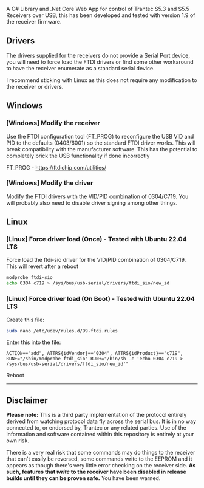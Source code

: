 A C# Library and .Net Core Web App for control of Trantec S5.3 and S5.5 Receivers over USB, this has been developed and tested with version 1.9 of the receiver firmware.

## Drivers
The drivers supplied for the receivers do not provide a Serial Port device, you will need to force load the FTDI drivers or find some other workaround to have the receiver enumerate as a standard serial device.

I recommend sticking with Linux as this does not require any modification to the receiver or drivers.


## Windows
### [Windows] Modify the receiver
Use the FTDI configuration tool (FT_PROG) to reconfigure the USB VID and PID to the defaults (0403/6001) so the standard FTDI driver works.
This will break compatibility with the manufacturer software.
This has the potential to completely brick the USB functionality if done incorrectly

FT_PROG - https://ftdichip.com/utilities/

### [Windows] Modify the driver
Modify the FTDI drivers with the VID/PID combination of 0304/C719. You will probably also need to disable driver signing among other things.

## Linux
### [Linux] Force driver load (Once) - Tested with Ubuntu 22.04 LTS
Force load the ftdi-sio driver for the VID/PID combination of 0304/C719. This will revert after a reboot
```sh
modprobe ftdi-sio
echo 0304 c719 > /sys/bus/usb-serial/drivers/ftdi_sio/new_id
```

### [Linux] Force driver load (On Boot) - Tested with Ubuntu 22.04 LTS
Create this file:
```sh
sudo nano /etc/udev/rules.d/99-ftdi.rules
```
Enter this into the file:
```
ACTION=="add", ATTRS{idVendor}=="0304", ATTRS{idProduct}=="c719", RUN+="/sbin/modprobe ftdi_sio" RUN+="/bin/sh -c 'echo 0304 c719 > /sys/bus/usb-serial/drivers/ftdi_sio/new_id'"
```
Reboot

---

## Disclaimer
**Please note:** This is a third party implementation of the protocol entirely derived from watching protocol data fly across the serial bus. It is in no way connected to, or endorsed by, Trantec or any related parties. Use of the information and software contained within this repository is entirely at your own risk.


There is a very real risk that some commands may do things to the receiver that can't easily be reversed, some commands write to the EEPROM and it appears as though there's very little error checking on the receiver side. **As such, features that _write_ to the receiver have been disabled in release builds until they can be proven safe.** You have been warned.
